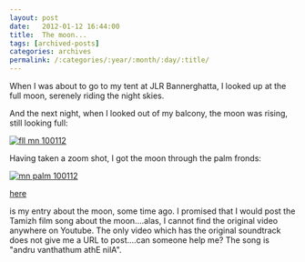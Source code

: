 ```yaml
---
layout: post
date:	2012-01-12 16:44:00
title:  The moon...
tags: [archived-posts]
categories: archives
permalink: /:categories/:year/:month/:day/:title/
---
```

When I was about to go to my tent at JLR Bannerghatta, I looked up at the full moon, serenely riding the night skies.

And the next night, when I looked out of my balcony, the moon was rising, still looking full:


<a href="http://s1142.photobucket.com/albums/n611/allsrtspctrs/?action=view&amp;current=IMG_6387.jpg" target="_blank"><img src="http://i1142.photobucket.com/albums/n611/allsrtspctrs/IMG_6387.jpg" border="0" alt="fll mn 100112"></a>

Having taken a zoom shot, I got the moon through the palm fronds:


<a href="http://s1142.photobucket.com/albums/n611/allsrtspctrs/?action=view&amp;current=IMG_6385.jpg" target="_blank"><img src="http://i1142.photobucket.com/albums/n611/allsrtspctrs/IMG_6385.jpg" border="0" alt="mn palm 100112"></a>

<a href="http://deponti.livejournal.com/358727.html"> here </a>

is my entry about the moon, some time ago. I promised <LJ user="asakiyume"> that I would post the Tamizh film song about the moon....alas, I cannot find the original video anywhere on Youtube. The only video which has the original soundtrack does not give me a URL to post....can someone help me? The song is "andru vanthathum athE nilA".
